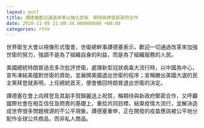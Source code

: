 ```yaml
---
layout: post
title: 譚德塞歡迎通過改革以強化世衛　期待與拜登新政府合作
date: 2020-11-09 21:00:34.000000000 +08:00
categories: rthk
---
```


世界衛生大會以視像形式復會，世衛總幹事譚德塞表示，歡迎一切通過改革來加強世衛的努力，強調不是為了組織自身的利益，而是為了組織服務的人民。

美國總統特朗普過去多次批評世衛，處理新型冠狀病毒大流行時，以中國為中心，宣布凍結美國對世衛的資助，並展開美國退出世衛的程序；宣稱勝出美國大選的民主黨拜登就表明，上任總統首天，便會撤回特朗普退出世衛的決定。

譚德塞在會上向拜登及其副手賀錦麗送上祝賀，稱期待與新政府緊密合作，又呼籲國際社會在相互信任及問責的基礎上，重拾共同目標，結束疫情大流行，並解決造成世界很多問題根源的不公平現象。譚德塞重申，正在開發的疫苗應該被公平地分配作全球公共商品，而非私人商品。
